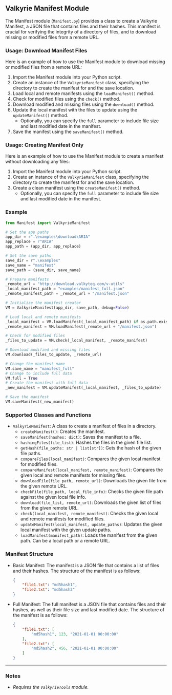 ## Valkyrie Manifest Module

The Manifest module (`Manifest.py`) provides a class to create a Valkyrie Manifest, a JSON file that contains 
files and their hashes. This manifest is crucial for verifying the integrity of a directory of files, and to download 
missing or modified files from a remote URL.

### Usage: Download Manifest Files

Here is an example of how to use the Manifest module to download missing or modified files from a remote URL:
1. Import the Manifest module into your Python script.
2. Create an instance of the `ValkyrieManifest` class, specifying the directory to create the manifest for and the save location.
3. Load local and remote manifests using the `loadManifest()` method.
4. Check for modified files using the `check()` method.
5. Download modified and missing files using the `download()` method.
6. Update the local manifest with the files to update using the `updateManifest()` method.
   - Optionally, you can specify the `full` parameter to include file size and last modified date in the manifest.
7. Save the manifest using the `saveManifest()` method.

### Usage: Creating Manifest Only

Here is an example of how to use the Manifest module to create a manifest without downloading any files:
1. Import the Manifest module into your Python script.
2. Create an instance of the `ValkyrieManifest` class, specifying the directory to create the manifest for and the save location.
3. Create a clean manifest using the `createManifest()` method.
   - Optionally, you can specify the `full` parameter to include file size and last modified date in the manifest.


### Example

```python
from Manifest import ValkyrieManifest

# Set the app paths
app_dir = r".\examples\download\ARIA"
app_replace = r"ARIA"
app_path = (app_dir, app_replace)

# Set the save paths
save_dir = r".\examples"
save_name = "manifest"
save_path = (save_dir, save_name)

# Prepare manifests
_remote_url = "http://download.valkyteq.com/v-utils"
_local_manifest_path = "examples/manifest_full.json"
_remote_manifest_path = _remote_url + "/manifest.json"

# Initialize the manifest creator
VM = ValkyrieManifest(app_dir, save_path, debug=False)

# Load local and remote manifests
_local_manifest = VM.loadManifest(_local_manifest_path) if os.path.exists(_local_manifest_path) else {}
_remote_manifest = VM.loadManifest(_remote_url + "/manifest.json")

# Check for modified files
_files_to_update = VM.check(_local_manifest, _remote_manifest)

# Download modified and missing files
VM.download(_files_to_update, _remote_url)

# Change the manifest name
VM.save_name = "manifest_full"
# Change to include full data
VM.full = True
# Create the manifest with full data
_new_manifest = VM.updateManifest(_local_manifest, _files_to_update)

# Save the manifest
VM.saveManifest(_new_manifest)
```

### Supported Classes and Functions

- `ValkyrieManifest`: A class to create a manifest of files in a directory.
    - `createManifest()`: Creates the manifest.
    - `saveManifest(hashes: dict)`: Saves the manifest to a file.
    - `hashingFiles(file_list)`: Hashes the files in the given file list.
    - `getHash(file_paths: str | list[str])`: Gets the hash of the given file paths.
    - `compareFiles(local_manifest)`: Compares the given local manifest for modified files.
    - `compareManifest(local_manifest, remote_manifest)`: Compares the given local and remote manifests for missing files.
    - `downloadFile(file_path, remote_url)`: Downloads the given file from the given remote URL.
    - `checkFile(file_path, local_file_info)`: Checks the given file path against the given local file info.
    - `download(file_list, remote_url)`: Downloads the given list of files from the given remote URL.
    - `check(local_manifest, remote_manifest)`: Checks the given local and remote manifests for modified files.
    - `updateManifest(local_manifest, update_paths)`: Updates the given local manifest with the given update paths.
    - `loadManifest(manifest_path)`: Loads the manifest from the given path. Can be a local path or a remote URL.

### Manifest Structure

- Basic Manifest:
    The manifest is a JSON file that contains a list of files and their hashes. The structure of the manifest is as follows:
    
    ```json
    {
        "file1.txt": "md5hash1",
        "file2.txt": "md5hash2"
    }
    ```

- Full Manifest:
    The full manifest is a JSON file that contains files and their hashes, as well as their file size and last modified date. The structure of the manifest is as follows:
    
    ```json
    {
        "file1.txt": [
            "md5hash1", 123, "2021-01-01 00:00:00"
        ],
        "file2.txt": [
            "md5hash2", 456, "2021-01-01 00:00:00"
        ]
    }
    ```

---

### Notes

- *Requires the `ValkyrieTools` module.*
